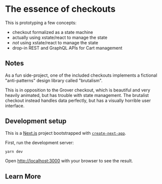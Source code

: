# The essence of checkouts

This is prototyping a few concepts:

- checkout formalized as a state machine
- actually using xstate/react to manage the state
- _not_ using xstate/react to manage the state
- drop-in REST and GraphQL APIs for Cart management

## Notes

As a fun side-project, one of the included checkouts implements a fictional "anti-patterns" design library called "brutalism".

This is in opposition to the Grover checkout, which is beautiful and very heavily animated, but has trouble with state management. The brutalist checkout instead handles data perfectly, but has a visually horrible user interface.

## Development setup

This is a [Next.js](https://nextjs.org/) project bootstrapped with [`create-next-app`](https://github.com/vercel/next.js/tree/canary/packages/create-next-app).

First, run the development server:

```bash
yarn dev
```

Open [http://localhost:3000](http://localhost:3000) with your browser to see the result.

## Learn More
